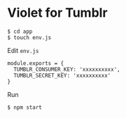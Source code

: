 # Violet for Tumblr

    $ cd app
    $ touch env.js

Edit `env.js`

    module.exports = {
      TUMBLR_CONSUMER_KEY: 'xxxxxxxxxx',
      TUMBLR_SECRET_KEY: 'xxxxxxxxxx'
    }

Run

    $ npm start